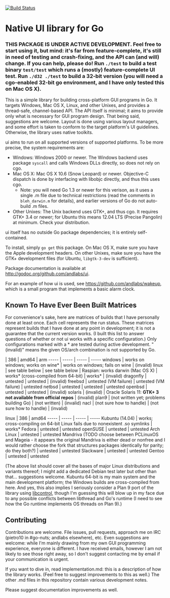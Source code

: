 [![Build Status](https://travis-ci.org/andlabs/ui.png?branch=master)](https://travis-ci.org/andlabs/ui)
# Native UI library for Go
### THIS PACKAGE IS UNDER ACTIVE DEVELOPMENT. Feel free to start using it, but mind: it's far from feature-complete, it's still in need of testing and crash-fixing, and the API can (and will) change. If you can help, please do! Run `./test` to build a test binary `test/test` which runs a (mostly) feature-complete UI test. Run `./d32 ./test` to build a 32-bit version (you will need a cgo-enabled 32-bit go environment, and I have only tested this on Mac OS X).

This is a simple library for building cross-platform GUI programs in Go. It targets Windows, Mac OS X, Linux, and other Unixes, and provides a thread-safe, channel-based API. The API itself is minimal; it aims to provide only what is necessary for GUI program design. That being said, suggestions are welcome. Layout is done using various layout managers, and some effort is taken to conform to the target platform's UI guidelines. Otherwise, the library uses native toolkits.

ui aims to run on all supported versions of supported platforms. To be more precise, the system requirements are:

* Windows: Windows 2000 or newer. The Windows backend uses package `syscall` and calls Windows DLLs directly, so does not rely on cgo.
* Mac OS X: Mac OS X 10.6 (Snow Leopard) or newer. Objective-C dispatch is done by interfacing with libobjc directly, and thus this uses cgo.
	* Note: you will need Go 1.3 or newer for this verison, as it uses a single .m file due to technical restrictions (read the comments in `bleh_darwin.m` for details), and earlier versions of Go do not auto-build .m files.
* Other Unixes: The Unix backend uses GTK+, and thus cgo. It requires GTK+ 3.4 or newer; for Ubuntu this means 12.04 LTS (Precise Pangolin) at minimum. Check your distribution.

ui itself has no outside Go package dependencies; it is entirely self-contained.

To install, simply `go get` this package. On Mac OS X, make sure you have the Apple development headers. On other Unixes, make sure you have the GTK+ development files (for Ubuntu, `libgtk-3-dev` is sufficient).

Package documentation is available at http://godoc.org/github.com/andlabs/ui.

For an example of how ui is used, see https://github.com/andlabs/wakeup, which is a small program that implements a basic alarm clock.

## Known To Have Ever Been Built Matrices
For convenience's sake, here are matrices of builds that I have personally done at least once. Each cell represents the run status. These matrices represent builds that I have done at any point in development; it is not a guarantee that the current version works. (I built this list to answer questions of whether or not ui works with a specific configuration.) Only configurations marked with a * are tested during active development. "(invalid)" means the given OS/arch combination is not supported by Go.

   | 386 | amd64 | arm
----- | ----- | ----- | -----
windows | works on windows; works on wine* | works on windows; fails on wine | (invalid)
linux | see table below | see table below | Raspian: works
darwin (Mac OS X) | works* (cross-compiled from 64-bit) | works* | (invalid)
dragonfly | untested | untested | (invalid)
freebsd | untested (VM failure) | untested (VM failure) | untested
netbsd | untested | untested | untested
openbsd | untested | untested | (invalid)
solaris | (invalid) | Oracle Solaris 11: **GTK+ 3 not available from official repos** | (invalid)
plan9 | (not written yet; problems building Go) | (not written) | (invalid)
nacl | (not sure how to handle) | (not sure how to handle) | (invalid)

linux | 386 | amd64
----- | ----- | ----- | -----
Kubuntu (14.04) | works; cross-compiling on 64-bit Linux fails due to nonexistent .so symlinks | works*
Fedora | untested | untested
openSUSE | untested | untested
Arch Linux | untested | untested
Mandriva (TODO choose between PCLinuxOS and Mageia - it appears the original Mandriva is either dead or nonfree and I would rather choose the fork that structures packages identically for parity; do they both?) | untested | untested
Slackware | untested | untested
Gentoo | untested | untested

(The above list should cover all the bases of major Linux distributions and variants thereof; I might add a dedicated Debian test later but other than that... suggestions welcome. Kubuntu 64-bit is my main system and the main development platform; the Windows builds are cross-compiled from here. And yes, this also implies I seriously consider a Plan 9 port of the library using [libcontrol](http://plan9.bell-labs.com/magic/man2html/2/control), though I'm guessing this will blow up in my face due to any possible conflicts between libthread and Go's runtime (I need to see how the Go runtime implements OS threads on Plan 9).)

## Contributing
Contributions are welcome. File issues, pull requests, approach me on IRC (pietro10 in #go-nuts; andlabs elsewhere), etc. Even suggestions are welcome: while I'm mainly drawing from my own GUI programming experience, everyone is different. I have received emails, however I am not likely to see those right away, so I don't suggest contacting me by email if your communication is urgent.

If you want to dive in, read implementation.md: this is a description of how the library works. (Feel free to suggest improvements to this as well.) The other .md files in this repository contain various development notes.

Please suggest documentation improvements as well.
